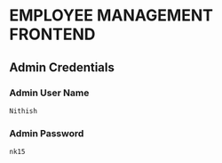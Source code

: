 # EMPLOYEE MANAGEMENT FRONTEND

## Admin Credentials
### Admin User Name
	Nithish
### Admin Password
	nk15
    
 
			
